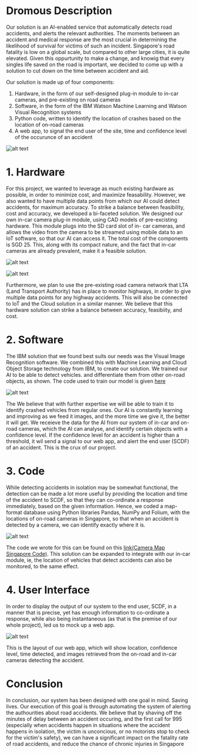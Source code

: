 # Dromous Description
Our solution is an AI-enabled service that automatically detects road accidents, and alerts the relevant authorities. The moments between an accident and medical response are the most crucial in determining the likelihood of survival for victims of such an incident.
Singapore's road fatality is low on a global scale, but compared to other large cities, it is quite elevated. Given this oppurtunity to make a change, and knowig that every singles life saved on the road is important, we decided to come up with a solution to cut down on the time between accident and aid.

Our solution is made up of four components:
1. Hardware, in the form of our self-designed plug-in module to in-car cameras, and pre-existing on road cameras
2. Software, in the form of the IBM Watson Machine Learning and Watson Visual Recognition systems
3. Python code, written to identify the location of crashes based on the location of on-road cameras
4. A web app, to signal the end user of the site, time and confidence level of the occurunce of an accident

![alt text][CLOUD]

[CLOUD]: https://github.com/DJrocks192s/DarthJarJar-Dromous_SCDFXIBM/blob/master/MaterialsFolder/CLOUD.jpg "CLOUD"


# 1. Hardware

For this project, we wanted to leverage as much existing hardware as possible, in order to minimize cost, 
and maximize feasability. However, we also wanted to have multiple data points from which our AI could detect accidents, 
for maximum accuracy. To strike a balance between feasibility, cost and accuracy, we developed a bi-faceted solution. 
We designed our own in-car camera plug-in module, using CAD models of pre-excisting hardware. This module plugs into the SD card slot of in-
car cameras, and allows the video from the camera to be streamed using mobile data to an IoT software, so that our AI can access it. The total
cost of the components is SGD 25. This, along with its compact nature, and the fact that in-car cameras are already prevalent,
make it a feasible solution.

![alt text][Camera1]

[Camera1]: https://github.com/DJrocks192s/DarthJarJar-Dromous_SCDFXIBM/blob/master/MaterialsFolder/Camera%201.png "Camera 1"

![alt text][Camera2]

[Camera2]: https://github.com/DJrocks192s/DarthJarJar-Dromous_SCDFXIBM/blob/master/MaterialsFolder/Camera%202.png "Camera 2"

Furthermore, we plan to use the pre-existing road camera network that LTA (Land Transport Authority) has in place to monitor highways, in order to give multiple data points for any highway accidents. This will also be connected to IoT and the Cloud solution in a similar manner. We believe that this hardware solution can strike a balance between accuracy, feasibiity, and cost.

# 2. Software

The IBM solution that we found best suits our needs was the Visual Image Recognition software. We combined this with Machine Learning and Cloud Object Storage technology from IBM, to create our solution. We trained our AI to be able to detect vehicles. and differentiate them from other on-road objects, as shown. The code used to train our model is given [here](https://github.com/DJrocks192s/DarthJarJar-Dromous_SCDFXIBM/blob/master/MaterialsFolder/Visual%20Recognition%20Model%20Code.ipynb)

![alt text][Screenshot]

[Screenshot]: https://github.com/DJrocks192s/DarthJarJar-Dromous_SCDFXIBM/blob/master/MaterialsFolder/Screenshot%202020-06-13%20at%2011.47.18%20PM.png "Screenshot"

The We believe that with further expertise we will be able to train it to identify crashed vehicles from regular ones. Our AI is constantly learning and improving as we feed it images, and the more time we give it, the better it will get. We receieve the data for the AI from our system of in-car and on-road cameras, which the AI can analyse, and identify certain objects with a confidence level. If the confidence level for an accident is higher than a threshold, it wil send a signal to our web app, and alert the end user (SCDF) of an accident. This is the crux of our project.

# 3. Code

While detecting accidents in isolation may be somewhat functional, the detection can be made a lot more useful by providing the location and time of the accident to SCDF, so that they can co-ordinate a response immediately, based on the given information. Hence, we coded a map-format database using Python libraries Pandas, NumPy and Folium, with the locations of on-road cameras in Singapore, so that when an accident is detected by a camera, we can identify exactly where it is. 

![alt text][logo1]

[logo1]: https://github.com/DJrocks192s/DarthJarJar-Dromous_SCDFXIBM/blob/master/MaterialsFolder/Singapore%20Camera%20Map.png "Map"

The code we wrote for this can be found on this [link(Camera Map Singapore Code)](https://github.com/DJrocks192s/DarthJarJar-Dromous_SCDFXIBM/blob/master/MaterialsFolder/Camera%20Map%20Singapore%20Code.ipynb). This solution can be expanded to integrate with our in-car module, ie, the location of vehicles that detect accidents can also be monitored, to the same effect.

# 4. User Interface

In order to display the output of our system to the end user, SCDF, in a manner that is precise, yet has enough information to co-ordinate a response, while also being instantaneous (as that is the premise of our whole project), led us to mock up a web app.

![alt text][logo1]

[logo1]: https://github.com/DJrocks192s/DarthJarJar-Dromous_SCDFXIBM/blob/master/MaterialsFolder/Dromous%20Website.jpg "Map"

This is the layout of our web app, which will show location, confidence level, time detected, and images retrieved from the on-road and in-car cameras detecting the accident. 

# Conclusion

In conclusion, our system has been designed with one goal in mind. Saving lives. Our execution of this goal is through automating the system of alerting the authourities about road accidents. We believe that by shaving off the minutes of delay between an accident occuring, and the first call for 995 (especially when accidents happen in situations where the accident happens in isolation, the victim is unconcious, or no motorists stop to check for the victim's safety), we can have a significant impact on the fatality rate of road accidents, and reduce the chance of chronic injuries in Singapore

